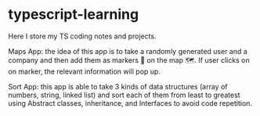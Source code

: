 # typescript-learning

Here I store my TS coding notes and projects.

Maps App: the idea of this app is to take a randomly generated user and a company and then add them as markers 📍 on the map 🗺️. If user clicks on on marker, the relevant information will pop up.

Sort App: this app is able to take 3 kinds of data structures (array of numbers, string, linked list) and sort each of them from least to greatest using Abstract classes, inheritance, and Interfaces to avoid code repetition.
